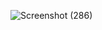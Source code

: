 ![Screenshot (286)](https://github.com/kylmrcdr123/Barangay_web/assets/155501148/6a9377c3-a1a2-4e31-8abe-e63220361996)
